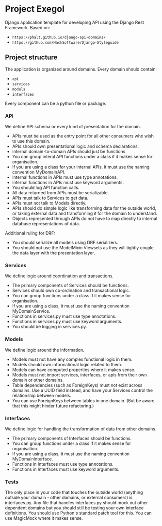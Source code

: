 # Project Exegol

Django application template for developing API using the Django Rest Framework.
Based on:

- `https://phalt.github.io/django-api-domains/`
- `https://github.com/HackSoftware/Django-Styleguide`

## Project structure

The application is organized around domains.
Every domain should contain:

- `api`
- `services`
- `models`
- `interfaces`

Every component can be a python file or package.

### API

We define API schema or every kind of presentation for the domain.

- APIs must be used as the entry point for all other consumers who wish to use this domain.
- APIs should own presentational logic and schema declarations.
- Internal domain-to-domain APIs should just be functions.
- You can group interal API functions under a class if it makes sense for organisation.
- If you are using a class for your internal APIs, it must use the naming convention MyDomainAPI.
- Internal functions in APIs must use type annotations.
- Internal functions in APIs must use keyword arguments.
- You should log API function calls.
- All data returned from APIs must be serializable.
- APIs must talk to Services to get data.
- APIs must not talk to Models directly.
- APIs should do simple logic like transforming data for the outside world, or taking external data and transforming it for the domain to understand.
- Objects represented through APIs do not have to map directly to internal database representations of data.

Additional ruling for DRF:

- You should serialize all models using DRF serializers.
- You should not use the ModelMixin Viewsets as they will tightly couple the data layer with the presentation layer.

### Services

We define logic around coordination and transactions.

- The primary components of Services should be functions.
- Services should own co-ordination and transactional logic.
- You can group functions under a class if it makes sense for organisation.
- If you are using a class, it must use the naming convention MyDomainService.
- Functions in services.py must use type annotations.
- Functions in services.py must use keyword arguments.
- You should be logging in services.py.

### Models

We define logic around the information.

- Models must not have any complex functional logic in them.
- Models should own informational logic related to them.
- Models can have computed properties where it makes sense.
- Models must not import services, interfaces, or apis from their own domain or other domains.
- Table dependencies (such as ForeignKeys) must not exist across domains. Use a UUID field instead, and have your Services control the relationship between models.
- You can use ForeignKeys between tables in one domain. (But be aware that this might hinder future refactoring.)

### Interfaces

We define logic for handling the transformation of data from other domains.

- The primary components of Interfaces should be functions.
- You can group functions under a class if it makes sense for organisation.
- If you are using a class, it must use the naming convention MyDomainInterface.
- Functions in Interfaces must use type annotations.
- Functions in Interfaces must use keyword arguments.

### Tests

The only place in your code that touches the outside world (anything outside your domain - other domains, or external consumers) is interfaces.py.
Any file that handles interfaces.py should mock out other dependent domains but you should still be testing your own interface definitions.
You should use Python's standard patch tool for this.
You can use MagicMock where it makes sense.
